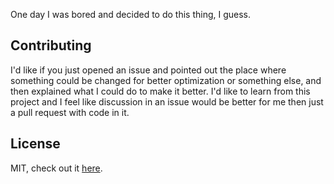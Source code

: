 One day I was bored and decided to do this thing, I guess.

## Contributing

I'd like if you just opened an issue and pointed out the place where something could be changed for better optimization or something else, and then explained what I could do to make it better. I'd like to learn from this project and I feel like discussion in an issue would be better for me then just a pull request with code in it.

## License

MIT, check out it [here](LICENSE).